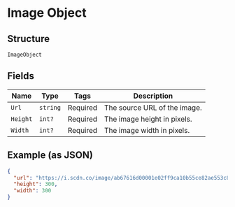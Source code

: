 
# Image Object

## Structure

`ImageObject`

## Fields

| Name | Type | Tags | Description |
|  --- | --- | --- | --- |
| `Url` | `string` | Required | The source URL of the image. |
| `Height` | `int?` | Required | The image height in pixels. |
| `Width` | `int?` | Required | The image width in pixels. |

## Example (as JSON)

```json
{
  "url": "https://i.scdn.co/image/ab67616d00001e02ff9ca10b55ce82ae553c8228\n",
  "height": 300,
  "width": 300
}
```

